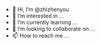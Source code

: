 - 👋 Hi, I’m @zhizhenyou
- 👀 I’m interested in ...
- 🌱 I’m currently learning ...
- 💞️ I’m looking to collaborate on ...
- 📫 How to reach me ...

<!---
zhizhenyou/zhizhenyou is a ✨ special ✨ repository because its `README.md` (this file) appears on your GitHub profile.
You can click the Preview link to take a look at your changes.
--->
